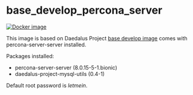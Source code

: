 # base_develop_percona_server

[![Docker image](https://img.shields.io/badge/docker-latest-blue.svg)](https://hub.docker.com/r/daedalusproject/base_develop_percona_server)

This image is based on Daedalus Project [base develop image](/base_develop) comes with percona-server-server installed.

Packages installed:

 * percona-server-server (8.0.15-5-1.bionic)
 * daedalus-project-mysql-utils (0.4-1)

Default root password is *letmein*.
